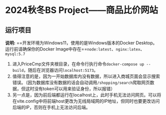 # 2024秋冬BS Project——商品比价网站

## 运行项目

**说明:** ==开发环境为Windows11，使用的是Windows版本的Docker Desktop。运行前请确保你的Docker Image中存在==`node:latest`、`nginx:latex`、`mysql:5.7`

1. 进入PriceCmp文件夹根目录，在命令行执行命令`docker-compose up --build`，随后在浏览器访问`localhost:5173`。
2. 值得注意的是，因为一开始数据库内没有数据，所以进入商城页面会显示搜索错误。（因为数据库没有数据的话会自动调用`/shopping/search`爬取网页数据，但这时没有token可以用来验证身份，所以报错）
3. 另一点是，因为前后端都运行在localhost上，此时手机无法访问网页。可以将在vite.config中将前端host更改为无线局域网的IP地址，但同时也要更改访问后端的IP，否则在手机上无法访问后端。
